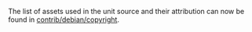 The list of assets used in the unit source and their attribution can now be found in [contrib/debian/copyright](../contrib/debian/copyright).
